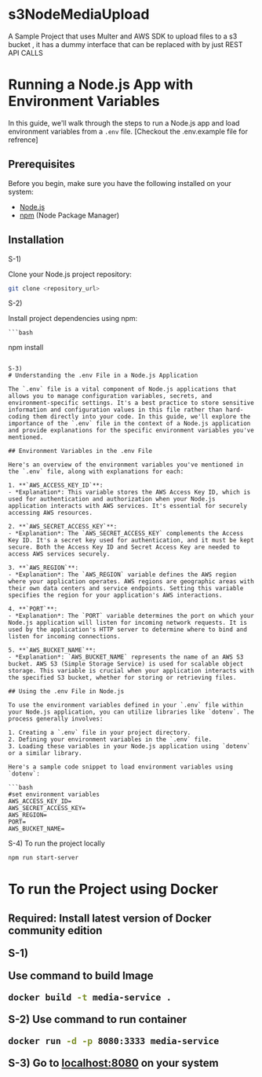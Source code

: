 # s3NodeMediaUpload
A Sample Project that uses Multer and AWS SDK to upload files to a s3 bucket , it has a dummy interface that can be replaced with by just REST API CALLS 

# Running a Node.js App with Environment Variables

In this guide, we'll walk through the steps to run a Node.js app and load environment variables from a `.env` file. [Checkout the .env.example file for refrence]

## Prerequisites

Before you begin, make sure you have the following installed on your system:

- [Node.js](https://nodejs.org/)
- [npm](https://www.npmjs.com/) (Node Package Manager)

## Installation

S-1)

Clone your Node.js project repository:

   ```bash
   git clone <repository_url>
   ```
S-2)

Install project dependencies using npm:

    ```bash
   npm install
   ```

S-3)
# Understanding the .env File in a Node.js Application

The `.env` file is a vital component of Node.js applications that allows you to manage configuration variables, secrets, and environment-specific settings. It's a best practice to store sensitive information and configuration values in this file rather than hard-coding them directly into your code. In this guide, we'll explore the importance of the `.env` file in the context of a Node.js application and provide explanations for the specific environment variables you've mentioned.

## Environment Variables in the .env File

Here's an overview of the environment variables you've mentioned in the `.env` file, along with explanations for each:

1. **`AWS_ACCESS_KEY_ID`**:
   - *Explanation*: This variable stores the AWS Access Key ID, which is used for authentication and authorization when your Node.js application interacts with AWS services. It's essential for securely accessing AWS resources.

2. **`AWS_SECRET_ACCESS_KEY`**:
   - *Explanation*: The `AWS_SECRET_ACCESS_KEY` complements the Access Key ID. It's a secret key used for authentication, and it must be kept secure. Both the Access Key ID and Secret Access Key are needed to access AWS services securely.

3. **`AWS_REGION`**:
   - *Explanation*: The `AWS_REGION` variable defines the AWS region where your application operates. AWS regions are geographic areas with their own data centers and service endpoints. Setting this variable specifies the region for your application's AWS interactions.

4. **`PORT`**:
   - *Explanation*: The `PORT` variable determines the port on which your Node.js application will listen for incoming network requests. It is used by the application's HTTP server to determine where to bind and listen for incoming connections.

5. **`AWS_BUCKET_NAME`**:
   - *Explanation*: `AWS_BUCKET_NAME` represents the name of an AWS S3 bucket. AWS S3 (Simple Storage Service) is used for scalable object storage. This variable is crucial when your application interacts with the specified S3 bucket, whether for storing or retrieving files.

## Using the .env File in Node.js

To use the environment variables defined in your `.env` file within your Node.js application, you can utilize libraries like `dotenv`. The process generally involves:

1. Creating a `.env` file in your project directory.
2. Defining your environment variables in the `.env` file.
3. Loading these variables in your Node.js application using `dotenv` or a similar library.

Here's a sample code snippet to load environment variables using `dotenv`:

```bash
#set environment variables
AWS_ACCESS_KEY_ID=
AWS_SECRET_ACCESS_KEY=
AWS_REGION=
PORT=
AWS_BUCKET_NAME=
```

S-4)
To run the project locally

```bash
npm run start-server
```


<h1>To run the Project using Docker<h2>

Required:
Install latest version of Docker community edition

S-1)

Use command to build Image

```bash
docker build -t media-service .

```
S-2)
Use command to run container

```bash
docker run -d -p 8080:3333 media-service
```
S-3)
Go to <a href='localhost:8080'>localhost:8080</a> on your system

